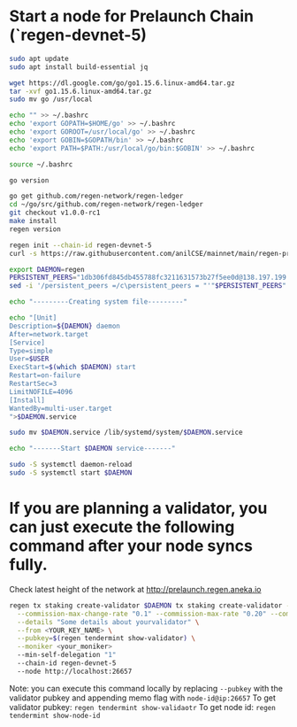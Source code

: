 # Start a node for Prelaunch Chain (`regen-devnet-5)

```sh
sudo apt update
sudo apt install build-essential jq

wget https://dl.google.com/go/go1.15.6.linux-amd64.tar.gz
tar -xvf go1.15.6.linux-amd64.tar.gz
sudo mv go /usr/local

echo "" >> ~/.bashrc
echo 'export GOPATH=$HOME/go' >> ~/.bashrc
echo 'export GOROOT=/usr/local/go' >> ~/.bashrc
echo 'export GOBIN=$GOPATH/bin' >> ~/.bashrc
echo 'export PATH=$PATH:/usr/local/go/bin:$GOBIN' >> ~/.bashrc

source ~/.bashrc

go version

go get github.com/regen-network/regen-ledger
cd ~/go/src/github.com/regen-network/regen-ledger
git checkout v1.0.0-rc1
make install
regen version

regen init --chain-id regen-devnet-5 
curl -s https://raw.githubusercontent.com/anilCSE/mainnet/main/regen-prelaunch-1/genesis.json > ~/.regen/config/genesis.json

export DAEMON=regen
PERSISTENT_PEERS="1db306fd845db455788fc3211631573b27f5ee0d@138.197.199.25:26656,295849ec0051216fd1dc33a2ee282a8583c52475@138.68.243.146:26656"
sed -i '/persistent_peers =/c\persistent_peers = "'"$PERSISTENT_PEERS"'"' ~/.$DAEMON/config/config.toml

echo "---------Creating system file---------"

echo "[Unit]
Description=${DAEMON} daemon
After=network.target
[Service]
Type=simple
User=$USER
ExecStart=$(which $DAEMON) start
Restart=on-failure
RestartSec=3
LimitNOFILE=4096
[Install]
WantedBy=multi-user.target
">$DAEMON.service

sudo mv $DAEMON.service /lib/systemd/system/$DAEMON.service

echo "-------Start $DAEMON service-------"

sudo -S systemctl daemon-reload
sudo -S systemctl start $DAEMON
```

# If you are planning a validator, you can just execute the following command after your node syncs fully.
Check latest height of the network at http://prelaunch.regen.aneka.io

```sh
regen tx staking create-validator $DAEMON tx staking create-validator --amount 9000000000$DENOM \
  --commission-max-change-rate "0.1" --commission-max-rate "0.20" --commission-rate "0.1" \
  --details "Some details about yourvalidator" \
  --from <YOUR_KEY_NAME> \
  --pubkey=$(regen tendermint show-validator) \
  --moniker <your_moniker>
  --min-self-delegation "1"
  --chain-id regen-devnet-5
  --node http://localhost:26657
```

Note: you can execute this command locally by replacing `--pubkey` with the validator pubkey and appending memo flag with `node-id@ip:26657`
To get validator pubkey: `regen tendermint show-validaotr`
To get node id: `regen tendermint show-node-id`
